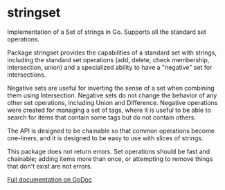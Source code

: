 # stringset
Implementation of a Set of strings in Go. Supports all the standard set operations.

Package stringset provides the capabilities of a standard set with strings, including
the standard set operations (add, delete, check membership, intersection, union) and a
specialized ability to have a "negative" set for intersections.

Negative sets are useful for inverting the sense of a set when combining them
using Intersection. Negative sets do not change the behavior of any other
set operations, including Union and Difference. Negative operations were created
for managing a set of tags, where it is useful to be able to search for items
that contain some tags but do not contain others.

The API is designed to be chainable so that common operations become one-liners,
and it is designed to be easy to use with slices of strings.

This package does not return errors. Set operations should be fast and
chainable; adding items more than once, or attempting to remove things
that don't exist are not errors.


[Full documentation on GoDoc](http://godoc.org/github.com/AchievementNetwork/stringset)